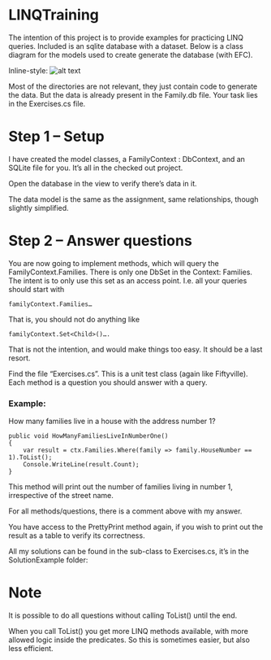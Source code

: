 # LINQTraining

The intention of this project is to provide examples for practicing LINQ queries.
Included is an sqlite database with a dataset. Below is a class diagram for the models used to create generate the database (with EFC).

Inline-style: 
![alt text](https://github.com/TroelsMortensen/LINQTraining/blob/master/LINQTraining/ModelsDiagram.png "Models diagram")

Most of the directories are not relevant, they just contain code to generate the data. But the data is already present in the Family.db file. Your task lies in the Exercises.cs file.

# Step 1 – Setup

I have created the model classes, a FamilyContext : DbContext, and an SQLite file for you. It’s all in the checked out project.

Open the database in the view to verify there’s data in it.

The data model is the same as the assignment, same relationships, though slightly simplified.

 

# Step 2 – Answer questions

You are now going to implement methods, which will query the FamilyContext.Families. There is only one DbSet in the Context: Families. The intent is to only use this set as an access point. I.e. all your queries should start with

```
familyContext.Families…
```

That is, you should not do anything like
```
familyContext.Set<Child>()….
```
That is not the intention, and would make things too easy. It should be a last resort.

 

Find the file “Exercises.cs”. This is a unit test class (again like Fiftyville). Each method is a question you should answer with a query.

 
### Example:

How many families live in a house with the address number 1?

```
public void HowManyFamiliesLiveInNumberOne()
{
    var result = ctx.Families.Where(family => family.HouseNumber == 1).ToList();
    Console.WriteLine(result.Count);
}
```

This method will print out the number of families living in number 1, irrespective of the street name.

For all methods/questions, there is a comment above with my answer.

You have access to the PrettyPrint method again, if you wish to print out the result as a table to verify its correctness.

All my solutions can be found in the sub-class to Exercises.cs, it’s in the SolutionExample folder:

  
# Note
It is possible to do all questions without calling ToList() until the end. 

When you call ToList() you get more LINQ methods available, with more allowed logic inside the predicates. So this is sometimes easier, but also less efficient. 
